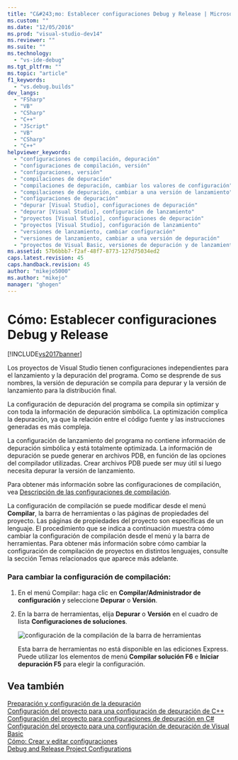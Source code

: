 ```yaml
---
title: "C&#243;mo: Establecer configuraciones Debug y Release | Microsoft Docs"
ms.custom: ""
ms.date: "12/05/2016"
ms.prod: "visual-studio-dev14"
ms.reviewer: ""
ms.suite: ""
ms.technology: 
  - "vs-ide-debug"
ms.tgt_pltfrm: ""
ms.topic: "article"
f1_keywords: 
  - "vs.debug.builds"
dev_langs: 
  - "FSharp"
  - "VB"
  - "CSharp"
  - "C++"
  - "JScript"
  - "VB"
  - "CSharp"
  - "C++"
helpviewer_keywords: 
  - "configuraciones de compilación, depuración"
  - "configuraciones de compilación, versión"
  - "configuraciones, versión"
  - "compilaciones de depuración"
  - "compilaciones de depuración, cambiar los valores de configuración"
  - "compilaciones de depuración, cambiar a una versión de lanzamiento"
  - "configuraciones de depuración"
  - "depurar [Visual Studio], configuraciones de depuración"
  - "depurar [Visual Studio], configuración de lanzamiento"
  - "proyectos [Visual Studio], configuraciones de depuración"
  - "proyectos [Visual Studio], configuración de lanzamiento"
  - "versiones de lanzamiento, cambiar configuración"
  - "versiones de lanzamiento, cambiar a una versión de depuración"
  - "proyectos de Visual Basic, versiones de depuración y de lanzamiento"
ms.assetid: 57b6bbb7-f2af-48f7-8773-127d75034ed2
caps.latest.revision: 45
caps.handback.revision: 45
author: "mikejo5000"
ms.author: "mikejo"
manager: "ghogen"
---
```

# C&#243;mo: Establecer configuraciones Debug y Release
[!INCLUDE[vs2017banner](../code-quality/includes/vs2017banner.md)]

Los proyectos de Visual Studio tienen configuraciones independientes para el lanzamiento y la depuración del programa.  Como se desprende de sus nombres, la versión de depuración se compila para depurar y la versión de lanzamiento para la distribución final.  
  
 La configuración de depuración del programa se compila sin optimizar y con toda la información de depuración simbólica.  La optimización complica la depuración, ya que la relación entre el código fuente y las instrucciones generadas es más compleja.  
  
 La configuración de lanzamiento del programa no contiene información de depuración simbólica y está totalmente optimizada.  La información de depuración se puede generar en archivos PDB, en función de las opciones del compilador utilizadas.  Crear archivos PDB puede ser muy útil si luego necesita depurar la versión de lanzamiento.  
  
 Para obtener más información sobre las configuraciones de compilación, vea [Descripción de las configuraciones de compilación](../ide/understanding-build-configurations.md).  
  
 La configuración de compilación se puede modificar desde el menú **Compilar**, la barra de herramientas o las páginas de propiedades del proyecto.  Las páginas de propiedades del proyecto son específicas de un lenguaje.  El procedimiento que se indica a continuación muestra cómo cambiar la configuración de compilación desde el menú y la barra de herramientas.  Para obtener más información sobre cómo cambiar la configuración de compilación de proyectos en distintos lenguajes, consulte la sección Temas relacionados que aparece más adelante.  
  
### Para cambiar la configuración de compilación:  
  
1.  En el menú Compilar: haga clic en **Compilar\/Administrador de configuración** y seleccione **Depurar** o **Versión**.  
  
2.  En la barra de herramientas, elija **Depurar** o **Versión** en el cuadro de lista **Configuraciones de soluciones**.  
  
     ![configuración de la compilación de la barra de herramientas](../debugger/media/toolbarbuildconfiguration.png "ToolbarBuildConfiguration")  
  
     Esta barra de herramientas no está disponible en las ediciones Express.  Puede utilizar los elementos de menú **Compilar solución F6** e **Iniciar depuración F5** para elegir la configuración.  
  
## Vea también  
 [Preparación y configuración de la depuración](../debugger/debugger-settings-and-preparation.md)   
 [Configuración del proyecto para una configuración de depuración de C\+\+](../debugger/project-settings-for-a-cpp-debug-configuration.md)   
 [Configuración del proyecto para configuraciones de depuración en C\#](../debugger/project-settings-for-csharp-debug-configurations.md)   
 [Configuración del proyecto para una configuración de depuración de Visual Basic](../debugger/project-settings-for-a-visual-basic-debug-configuration.md)   
 [Cómo: Crear y editar configuraciones](../ide/how-to-create-and-edit-configurations.md)   
 [Debug and Release Project Configurations](http://msdn.microsoft.com/es-es/0440b300-0614-4511-901a-105b771b236e)